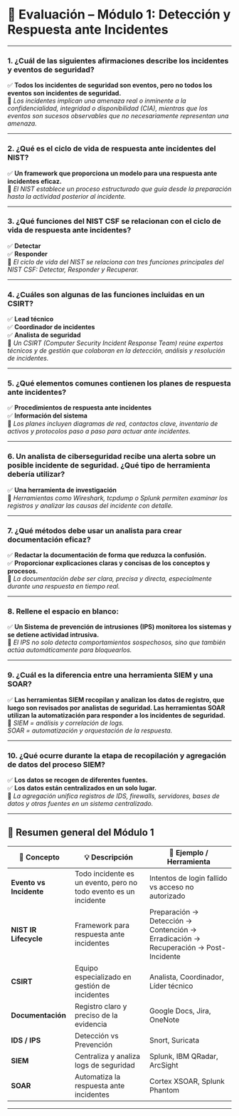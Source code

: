
# 🧠 **Evaluación – Módulo 1: Detección y Respuesta ante Incidentes**

---

### **1. ¿Cuál de las siguientes afirmaciones describe los incidentes y eventos de seguridad?**

✅ **Todos los incidentes de seguridad son eventos, pero no todos los eventos son incidentes de seguridad.**  
📘 _Los incidentes implican una amenaza real o inminente a la confidencialidad, integridad o disponibilidad (CIA), mientras que los eventos son sucesos observables que no necesariamente representan una amenaza._

---

### **2. ¿Qué es el ciclo de vida de respuesta ante incidentes del NIST?**

✅ **Un framework que proporciona un modelo para una respuesta ante incidentes eficaz.**  
📘 _El NIST establece un proceso estructurado que guía desde la preparación hasta la actividad posterior al incidente._

---

### **3. ¿Qué funciones del NIST CSF se relacionan con el ciclo de vida de respuesta ante incidentes?**

✅ **Detectar**  
✅ **Responder**  
📘 _El ciclo de vida del NIST se relaciona con tres funciones principales del NIST CSF: Detectar, Responder y Recuperar._

---

### **4. ¿Cuáles son algunas de las funciones incluidas en un CSIRT?**

✅ **Lead técnico**  
✅ **Coordinador de incidentes**  
✅ **Analista de seguridad**  
📘 _Un CSIRT (Computer Security Incident Response Team) reúne expertos técnicos y de gestión que colaboran en la detección, análisis y resolución de incidentes._

---

### **5. ¿Qué elementos comunes contienen los planes de respuesta ante incidentes?**

✅ **Procedimientos de respuesta ante incidentes**  
✅ **Información del sistema**  
📘 _Los planes incluyen diagramas de red, contactos clave, inventario de activos y protocolos paso a paso para actuar ante incidentes._

---

### **6. Un analista de ciberseguridad recibe una alerta sobre un posible incidente de seguridad. ¿Qué tipo de herramienta debería utilizar?**

✅ **Una herramienta de investigación**  
📘 _Herramientas como Wireshark, tcpdump o Splunk permiten examinar los registros y analizar las causas del incidente con detalle._

---

### **7. ¿Qué métodos debe usar un analista para crear documentación eficaz?**

✅ **Redactar la documentación de forma que reduzca la confusión.**  
✅ **Proporcionar explicaciones claras y concisas de los conceptos y procesos.**  
📘 _La documentación debe ser clara, precisa y directa, especialmente durante una respuesta en tiempo real._

---

### **8. Rellene el espacio en blanco:**

✅ **Un Sistema de prevención de intrusiones (IPS) monitorea los sistemas y se detiene actividad intrusiva.**  
📘 _El IPS no solo detecta comportamientos sospechosos, sino que también actúa automáticamente para bloquearlos._

---

### **9. ¿Cuál es la diferencia entre una herramienta SIEM y una SOAR?**

✅ **Las herramientas SIEM recopilan y analizan los datos de registro, que luego son revisados por analistas de seguridad. Las herramientas SOAR utilizan la automatización para responder a los incidentes de seguridad.**  
📘 _SIEM = análisis y correlación de logs.  
SOAR = automatización y orquestación de la respuesta._

---

### **10. ¿Qué ocurre durante la etapa de recopilación y agregación de datos del proceso SIEM?**

✅ **Los datos se recogen de diferentes fuentes.**  
✅ **Los datos están centralizados en un solo lugar.**  
📘 _La agregación unifica registros de IDS, firewalls, servidores, bases de datos y otras fuentes en un sistema centralizado._

---

## 🧩 **Resumen general del Módulo 1**

|🧱 Concepto|💡 Descripción|🔧 Ejemplo / Herramienta|
|---|---|---|
|**Evento vs Incidente**|Todo incidente es un evento, pero no todo evento es un incidente|Intentos de login fallido vs acceso no autorizado|
|**NIST IR Lifecycle**|Framework para respuesta ante incidentes|Preparación → Detección → Contención → Erradicación → Recuperación → Post-Incidente|
|**CSIRT**|Equipo especializado en gestión de incidentes|Analista, Coordinador, Líder técnico|
|**Documentación**|Registro claro y preciso de la evidencia|Google Docs, Jira, OneNote|
|**IDS / IPS**|Detección vs Prevención|Snort, Suricata|
|**SIEM**|Centraliza y analiza logs de seguridad|Splunk, IBM QRadar, ArcSight|
|**SOAR**|Automatiza la respuesta ante incidentes|Cortex XSOAR, Splunk Phantom|

---

